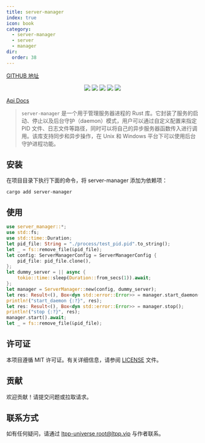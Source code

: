 ```yaml
---
title: server-manager
index: true
icon: book
category:
  - server-manager
  - server
  - manager
dir:
  order: 38
---
```


<Share colorful />

[GITHUB 地址](https://github.com/ltpp-universe/cloud-storage)

<center>

[![](https://img.shields.io/crates/v/server-manager.svg)](https://crates.io/crates/server-manager)
[![](https://img.shields.io/crates/d/server-manager.svg)](https://img.shields.io/crates/d/server-manager.svg)
[![](https://docs.rs/server-manager/badge.svg)](https://docs.rs/server-manager)
[![](https://github.com/ltpp-universe/server-manager/workflows/Rust/badge.svg)](https://github.com/ltpp-universe/server-manager/actions?query=workflow:Rust)
[![](https://img.shields.io/crates/l/server-manager.svg)](./LICENSE)

</center>

[Api Docs](https://docs.rs/server-manager/latest/server_manager/)

> `server-manager` 是一个用于管理服务器进程的 Rust 库。它封装了服务的启动、停止以及后台守护（daemon）模式，用户可以通过自定义配置来指定 PID 文件、日志文件等路径，同时可以将自己的异步服务器函数传入进行调用。该库支持同步和异步操作，在 Unix 和 Windows 平台下可以使用后台守护进程功能。

## 安装

在项目目录下执行下面的命令，将 server-manager 添加为依赖项：

```shell
cargo add server-manager
```

## 使用

```rust
use server_manager::*;
use std::fs;
use std::time::Duration;
let pid_file: String = "./process/test_pid.pid".to_string();
let _ = fs::remove_file(&pid_file);
let config: ServerManagerConfig = ServerManagerConfig {
    pid_file: pid_file.clone(),
};
let dummy_server = || async {
    tokio::time::sleep(Duration::from_secs(1)).await;
};
let manager = ServerManager::new(config, dummy_server);
let res: Result<(), Box<dyn std::error::Error>> = manager.start_daemon();
println!("start_daemon {:?}", res);
let res: Result<(), Box<dyn std::error::Error>> = manager.stop();
println!("stop {:?}", res);
manager.start().await;
let _ = fs::remove_file(&pid_file);
```

## 许可证

本项目遵循 MIT 许可证。有关详细信息，请参阅 [LICENSE](LICENSE) 文件。

## 贡献

欢迎贡献！请提交问题或拉取请求。

## 联系方式

如有任何疑问，请通过 [ltpp-universe <root@ltpp.vip>](mailto:root@ltpp.vip) 与作者联系。

<Bottom />
